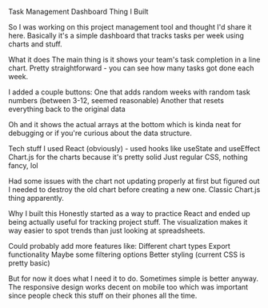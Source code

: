 Task Management Dashboard Thing I Built

So I was working on this project management tool and thought I'd share it here. Basically it's a simple dashboard that tracks tasks per week using charts and stuff.

What it does
The main thing is it shows your team's task completion in a line chart. Pretty straightforward - you can see how many tasks got done each week.

I added a couple buttons:
One that adds random weeks with random task numbers (between 3-12, seemed reasonable) 
Another that resets everything back to the original data

Oh and it shows the actual arrays at the bottom which is kinda neat for debugging or if you're curious about the data structure.

Tech stuff I used
React (obviously) - used hooks like useState and useEffect
Chart.js for the charts because it's pretty solid
Just regular CSS, nothing fancy, lol

Had some issues with the chart not updating properly at first but figured out I needed to destroy the old chart before creating a new one. Classic Chart.js thing apparently.

Why I built this
Honestly started as a way to practice React and ended up being actually useful for tracking project stuff. The visualization makes it way easier to spot trends than just looking at spreadsheets.

Could probably add more features like:
Different chart types
Export functionality
Maybe some filtering options
Better styling (current CSS is pretty basic)

But for now it does what I need it to do. Sometimes simple is better anyway.
The responsive design works decent on mobile too which was important since people check this stuff on their phones all the time.
